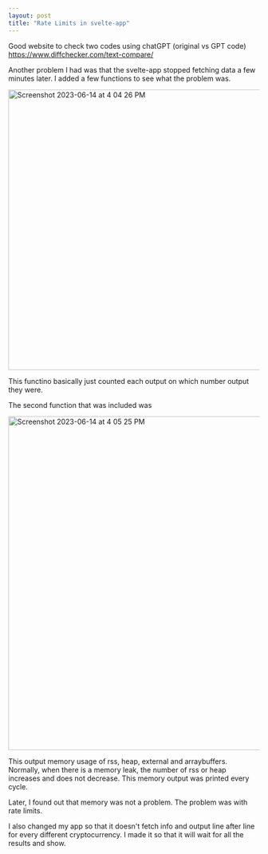 ```yaml
---
layout: post
title: "Rate Limits in svelte-app"
---
```


Good website to check two codes using chatGPT (original vs GPT code)
https://www.diffchecker.com/text-compare/

Another problem I had was that the svelte-app stopped fetching data a few minutes later.
I added a few functions to see what the problem was.

<img width="562" alt="Screenshot 2023-06-14 at 4 04 26 PM" src="https://github.com/60eokk/60eokk.github.io/assets/117603244/3e4817c2-5bab-43d2-9e9f-cfbe11d60923">

This functino basically just counted each output on which number output they were.

The second function that was included was

<img width="669" alt="Screenshot 2023-06-14 at 4 05 25 PM" src="https://github.com/60eokk/60eokk.github.io/assets/117603244/24271239-8a6b-486e-af6c-e8b3f68ec512">

This output memory usage of rss, heap, external and arraybuffers. 
Normally, when there is a memory leak, the number of rss or heap increases and does not decrease.
This memory output was printed every cycle.

Later, I found out that memory was not a problem.
The problem was with rate limits.

I also changed my app so that it doesn't fetch info and output line after line for every different cryptocurrency.
I made it so that it will wait for all the results and show. 


